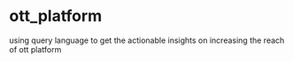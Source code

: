 # ott_platform
using query language to get the actionable insights on increasing the reach of ott platform
